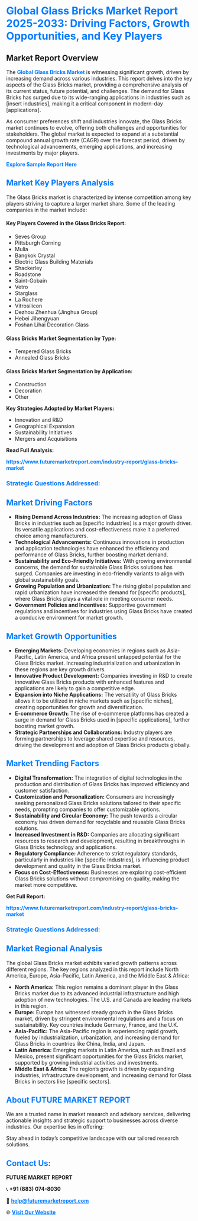 <h1 style="color: #007BFF;">Global Glass Bricks Market Report 2025-2033: Driving Factors, Growth Opportunities, and Key Players</h1>

<section id="overview">
<h2>Market Report Overview</h2>
<p>The <a href="https://www.futuremarketreport.com/industry-report/glass-bricks-market" style="color: #007BFF; text-decoration: none;"><strong>Global Glass Bricks Market</strong></a> is witnessing significant growth, driven by increasing demand across various industries. This report delves into the key aspects of the Glass Bricks market, providing a comprehensive analysis of its current status, future potential, and challenges. The demand for Glass Bricks has surged due to its wide-ranging applications in industries such as [insert industries], making it a critical component in modern-day [applications].</p>
<p>As consumer preferences shift and industries innovate, the Glass Bricks market continues to evolve, offering both challenges and opportunities for stakeholders. The global market is expected to expand at a substantial compound annual growth rate (CAGR) over the forecast period, driven by technological advancements, emerging applications, and increasing investments by major players.</p>
</section>

<section id="overview">
<p><a href="https://www.futuremarketreport.com/request-sample/reportId=30865" style="color: #007BFF; text-decoration: none;"><strong>Explore Sample Report Here</strong></a></p>
</section>

<section id="key-players">
<h2 style="color: #007BFF;">Market Key Players Analysis</h2>
<p>The Glass Bricks market is characterized by intense competition among key players striving to capture a larger market share. Some of the leading companies in the market include:</p>
<h4>Key Players Covered in the Glass Bricks Report:</h4>
<ul><li>Seves Group</li><li>Pittsburgh Corning</li><li>Mulia</li><li>Bangkok Crystal</li><li>Electric Glass Building Materials</li><li>Shackerley</li><li>Roadstone</li><li>Saint-Gobain</li><li>Vetro</li><li>Starglass</li><li>La Rochere</li><li>Vitrosilicon</li><li>Dezhou Zhenhua (Jinghua Group)</li><li>Hebei Jihengyuan</li><li>Foshan Lihai Decoration Glass</li></ul>
<h4>Glass Bricks Market Segmentation by Type:</h4>
<ul><li>Tempered Glass Bricks</li><li>Annealed Glass Bricks</li></ul>

<h4>Glass Bricks Market Segmentation by Application:</h4>
<ul><li>Construction</li><li>Decoration</li><li>Other</li></ul>
<p><strong>Key Strategies Adopted by Market Players:</strong></p>
<ul>
<li>Innovation and R&D</li>
<li>Geographical Expansion</li>
<li>Sustainability Initiatives</li>
<li>Mergers and Acquisitions</li>
</ul>
</section>

<section>
<p><strong>Read Full Analysis: </strong></p><a href="https://www.futuremarketreport.com/industry-report/glass-bricks-market" style="color: #007BFF; text-decoration: none;"><strong>https://www.futuremarketreport.com/industry-report/glass-bricks-market</strong></a>
<h3 style="color: #007BFF;">Strategic Questions Addressed:</h3>
</section>

<section id="driving-factors">
<h2 style="color: #007BFF;">Market Driving Factors</h2>
<ul>
<li><strong>Rising Demand Across Industries:</strong> The increasing adoption of Glass Bricks in industries such as [specific industries] is a major growth driver. Its versatile applications and cost-effectiveness make it a preferred choice among manufacturers.</li>
<li><strong>Technological Advancements:</strong> Continuous innovations in production and application technologies have enhanced the efficiency and performance of Glass Bricks, further boosting market demand.</li>
<li><strong>Sustainability and Eco-Friendly Initiatives:</strong> With growing environmental concerns, the demand for sustainable Glass Bricks solutions has surged. Companies are investing in eco-friendly variants to align with global sustainability goals.</li>
<li><strong>Growing Population and Urbanization:</strong> The rising global population and rapid urbanization have increased the demand for [specific products], where Glass Bricks plays a vital role in meeting consumer needs.</li>
<li><strong>Government Policies and Incentives:</strong> Supportive government regulations and incentives for industries using Glass Bricks have created a conducive environment for market growth.</li>
</ul>
</section>

<section id="growth-opportunities">
<h2 style="color: #007BFF;">Market Growth Opportunities</h2>
<ul>
<li><strong>Emerging Markets:</strong> Developing economies in regions such as Asia-Pacific, Latin America, and Africa present untapped potential for the Glass Bricks market. Increasing industrialization and urbanization in these regions are key growth drivers.</li>
<li><strong>Innovative Product Development:</strong> Companies investing in R&D to create innovative Glass Bricks products with enhanced features and applications are likely to gain a competitive edge.</li>
<li><strong>Expansion into Niche Applications:</strong> The versatility of Glass Bricks allows it to be utilized in niche markets such as [specific niches], creating opportunities for growth and diversification.</li>
<li><strong>E-commerce Growth:</strong> The rise of e-commerce platforms has created a surge in demand for Glass Bricks used in [specific applications], further boosting market growth.</li>
<li><strong>Strategic Partnerships and Collaborations:</strong> Industry players are forming partnerships to leverage shared expertise and resources, driving the development and adoption of Glass Bricks products globally.</li>
</ul>
</section>

<section id="trending-factors">
<h2 style="color: #007BFF;">Market Trending Factors</h2>
<ul>
<li><strong>Digital Transformation:</strong> The integration of digital technologies in the production and distribution of Glass Bricks has improved efficiency and customer satisfaction.</li>
<li><strong>Customization and Personalization:</strong> Consumers are increasingly seeking personalized Glass Bricks solutions tailored to their specific needs, prompting companies to offer customizable options.</li>
<li><strong>Sustainability and Circular Economy:</strong> The push towards a circular economy has driven demand for recyclable and reusable Glass Bricks solutions.</li>
<li><strong>Increased Investment in R&D:</strong> Companies are allocating significant resources to research and development, resulting in breakthroughs in Glass Bricks technology and applications.</li>
<li><strong>Regulatory Compliance:</strong> Adherence to strict regulatory standards, particularly in industries like [specific industries], is influencing product development and quality in the Glass Bricks market.</li>
<li><strong>Focus on Cost-Effectiveness:</strong> Businesses are exploring cost-efficient Glass Bricks solutions without compromising on quality, making the market more competitive.</li>
</ul>
</section>

<section>
<p><strong>Get Full Report: </strong></p><a href="https://www.futuremarketreport.com/industry-report/glass-bricks-market" style="color: #007BFF; text-decoration: none;"><strong>https://www.futuremarketreport.com/industry-report/glass-bricks-market</strong></a>
<h3 style="color: #007BFF;">Strategic Questions Addressed:</h3>
</section>


<section id="regional-analysis">
<h2 style="color: #007BFF;">Market Regional Analysis</h2>
<p>The global Glass Bricks market exhibits varied growth patterns across different regions. The key regions analyzed in this report include North America, Europe, Asia-Pacific, Latin America, and the Middle East & Africa:</p>
<ul>
<li><strong>North America:</strong> This region remains a dominant player in the Glass Bricks market due to its advanced industrial infrastructure and high adoption of new technologies. The U.S. and Canada are leading markets in this region.</li>
<li><strong>Europe:</strong> Europe has witnessed steady growth in the Glass Bricks market, driven by stringent environmental regulations and a focus on sustainability. Key countries include Germany, France, and the U.K.</li>
<li><strong>Asia-Pacific:</strong> The Asia-Pacific region is experiencing rapid growth, fueled by industrialization, urbanization, and increasing demand for Glass Bricks in countries like China, India, and Japan.</li>
<li><strong>Latin America:</strong> Emerging markets in Latin America, such as Brazil and Mexico, present significant opportunities for the Glass Bricks market, supported by growing industrial activities and investments.</li>
<li><strong>Middle East & Africa:</strong> The region’s growth is driven by expanding industries, infrastructure development, and increasing demand for Glass Bricks in sectors like [specific sectors].</li>
</ul>
</section>

<footer>
<h2 style="color: #007BFF;">About FUTURE MARKET REPORT</h2>
<p>We are a trusted name in market research and advisory services, delivering actionable insights and strategic support to businesses across diverse industries. Our expertise lies in offering:</p>

<p>Stay ahead in today’s competitive landscape with our tailored research solutions.</p>

<h2 style="color: #007BFF;">Contact Us:</h2>
<p><strong>FUTURE MARKET REPORT</strong></p>
<p>📞 <strong>+91 (883) 074-8030</strong></p>
<p>📧 <strong><a href="mailto:help@futuremarketreport.com" style="color: #007BFF;">help@futuremarketreport.com</a></strong></p>
<p>🌐 <strong><a href="https://www.futuremarketreport.com/" style="color: #007BFF;">Visit Our Website</a></strong></p>
</footer>